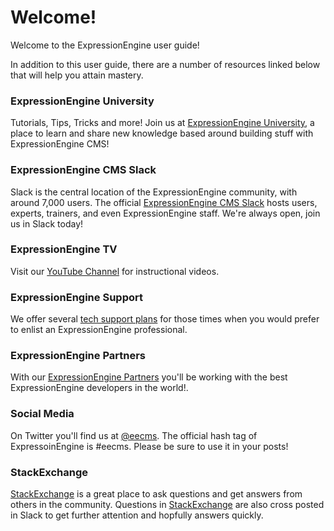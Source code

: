 <!--
    This source file is part of the open source project
    ExpressionEngine User Guide (https://github.com/ExpressionEngine/ExpressionEngine-User-Guide)

    @link      https://expressionengine.com/
    @copyright Copyright (c) 2003-2020, Packet Tide, LLC (https://packettide.com)
    @license   https://expressionengine.com/license Licensed under Apache License, Version 2.0
-->

# Welcome!

Welcome to the ExpressionEngine user guide!

In addition to this user guide, there are a number of resources linked below that will help you attain mastery.

### ExpressionEngine University

Tutorials, Tips, Tricks and more! Join us at [ExpressionEngine University](https://u.expressionengine.com), a place to learn and share new knowledge based around building stuff with ExpressionEngine CMS!

<!--
### Forums

The [ExpressionEngine Forums](https://expressionengine.com/forums) are a great place to get involved if you have questions, or to share your own knowledge in order to help others.
-->

### ExpressionEngine CMS Slack

Slack is the central location of the ExpressionEngine community, with around 7,000 users. The official [ExpressionEngine CMS Slack](https://expressionengine.com/blog/join-us-in-slack) hosts users, experts, trainers, and even ExpressionEngine staff. We're always open, join us in Slack today!

### ExpressionEngine TV

Visit our [YouTube Channel](https://www.youtube.com/ExpressionEngineTV) for instructional videos.

### ExpressionEngine Support

We offer several [tech support plans](https://expressionengine.com/support) for those times when you would prefer to enlist an ExpressionEngine professional.

### ExpressionEngine Partners

With our [ExpressionEngine Partners](https://expressionengine.com/partners) you'll be working with the best ExpressionEngine developers in the world!.

### Social Media

On Twitter you'll find us at [@eecms](https://twitter.com/eecms).
The official hash tag of ExpressoinEngine is #eecms.  Please be sure to use it in your posts!

### StackExchange
[StackExchange](https://expressionengine.stackexchange.com) is a great place to ask questions and get answers from others in the community.  Questions in [StackExchange](https://expressionengine.stackexchange.com) are also cross posted in Slack to get further attention and hopfully answers quickly.